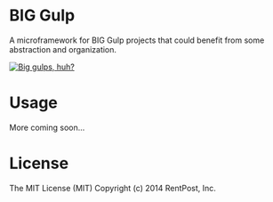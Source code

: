 BIG Gulp
========

A microframework for BIG Gulp projects that could benefit from some abstraction and organization.

[![Big gulps, huh?](http://img.youtube.com/vi/N_j5tDuakKU/0.jpg)](https://youtu.be/N_j5tDuakKU)

Usage
========
More coming soon...

License
========
The MIT License (MIT)
Copyright (c) 2014 RentPost, Inc.